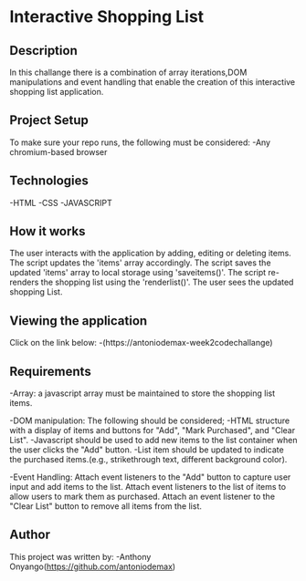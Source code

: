 # Interactive Shopping List

## Description
In this challange there is a combination of array iterations,DOM manipulations and event handling that enable the creation of this interactive shopping list application.

## Project Setup
To make sure your repo runs, the following must be considered:
-Any chromium-based browser

## Technologies
-HTML
-CSS
-JAVASCRIPT

## How it works
The user interacts with the application by adding, editing or deleting items.
The script updates the 'items' array accordingly.
The script saves the updated 'items' array to local storage using 'saveitems()'.
The script re-renders the shopping list using the 'renderlist()'.
The user sees the updated shopping List.

## Viewing the application
Click on the link below:
-(https://antoniodemax-week2codechallange)

## Requirements
-Array: 
a javascript array must be maintained to store the shopping list items.

-DOM manipulation: 
The following should be considered;
  -HTML structure with a display of items and buttons for "Add", "Mark Purchased", and "Clear List".
  -Javascript should be used to add new items to the list container when the user clicks the "Add" button.
  -List item should be updated to indicate the purchased items.(e.g., strikethrough text, different background color).

-Event Handling:
Attach event listeners to the "Add" button to capture user input and add items to the list.
Attach event listeners to the list of items to allow users to mark them as purchased.
Attach an event listener to the "Clear List" button to remove all items from the list.

## Author 
This project was written by:
-Anthony Onyango(https://github.com/antoniodemax)

 

